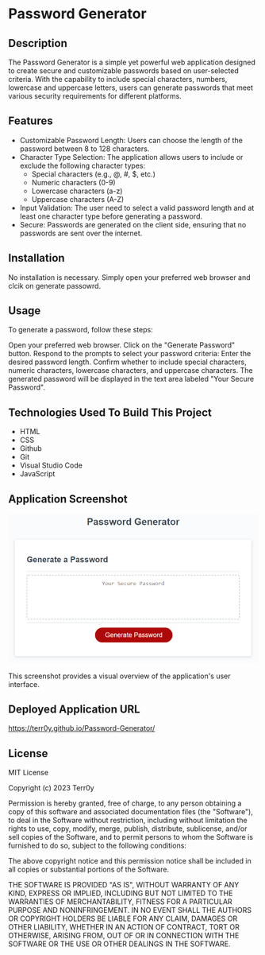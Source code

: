 # Password Generator

## Description

The Password Generator is a simple yet powerful web application designed to create secure and customizable passwords based on user-selected criteria. With the capability to include special characters, numbers, lowercase and uppercase letters, users can generate passwords that meet various security requirements for different platforms.


## Features

* Customizable Password Length: Users can choose the length of the password between 8 to 128 characters.
* Character Type Selection: The application allows users to include or exclude the following character types:
    * Special characters (e.g., @, #, $, etc.)
    * Numeric characters (0-9)
    * Lowercase characters (a-z)
    * Uppercase characters (A-Z)
* Input Validation: The user need to select a valid password length and at least one character type before generating a password.
* Secure: Passwords are generated on the client side, ensuring that no passwords are sent over the internet.


## Installation

No installation is necessary. Simply open your preferred web browser and clcik on generate passowrd.

## Usage

To generate a password, follow these steps:

Open your preferred web browser.
Click on the "Generate Password" button.
Respond to the prompts to select your password criteria:
Enter the desired password length.
Confirm whether to include special characters, numeric characters, lowercase characters, and uppercase characters.
The generated password will be displayed in the text area labeled "Your Secure Password".


## Technologies Used To Build This Project
* HTML
* CSS
* Github
* Git
* Visual Studio Code
* JavaScript

## Application Screenshot

 ![Application Screenshott](screenshots/05-javascript-challenge-demo.png)

This screenshot provides a visual overview of the application's user interface.


## Deployed Application URL

https://terr0y.github.io/Password-Generator/


## License

MIT License

Copyright (c) 2023 Terr0y

Permission is hereby granted, free of charge, to any person obtaining a copy
of this software and associated documentation files (the "Software"), to deal
in the Software without restriction, including without limitation the rights
to use, copy, modify, merge, publish, distribute, sublicense, and/or sell
copies of the Software, and to permit persons to whom the Software is
furnished to do so, subject to the following conditions:

The above copyright notice and this permission notice shall be included in all
copies or substantial portions of the Software.

THE SOFTWARE IS PROVIDED "AS IS", WITHOUT WARRANTY OF ANY KIND, EXPRESS OR
IMPLIED, INCLUDING BUT NOT LIMITED TO THE WARRANTIES OF MERCHANTABILITY,
FITNESS FOR A PARTICULAR PURPOSE AND NONINFRINGEMENT. IN NO EVENT SHALL THE
AUTHORS OR COPYRIGHT HOLDERS BE LIABLE FOR ANY CLAIM, DAMAGES OR OTHER
LIABILITY, WHETHER IN AN ACTION OF CONTRACT, TORT OR OTHERWISE, ARISING FROM,
OUT OF OR IN CONNECTION WITH THE SOFTWARE OR THE USE OR OTHER DEALINGS IN THE
SOFTWARE.